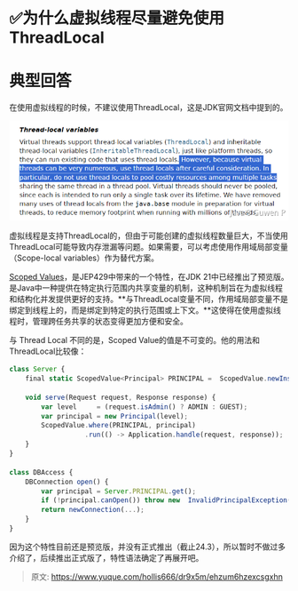 # ✅为什么虚拟线程尽量避免使用ThreadLocal


# 典型回答
在使用虚拟线程的时候，不建议使用ThreadLocal，这是JDK官网文档中提到的。

![image.png](./img/ROR9AKeQxCAjUXFV/1710568672755-885bc7ca-fb04-48b8-ae8d-9be7a50ad4bd-647330.png)

虚拟线程是支持ThreadLocal的，但由于可能创建的虚拟线程数量巨大，不当使用ThreadLocal可能导致内存泄漏等问题。如果需要，可以考虑使用作用域局部变量（Scope-local variables）作为替代方案。

[Scoped Values](https://openjdk.org/jeps/429)，是JEP429中带来的一个特性，在JDK 21中已经推出了预览版。是Java中一种提供在特定执行范围内共享变量的机制，这种机制旨在为虚拟线程和结构化并发提供更好的支持。**与ThreadLocal变量不同，作用域局部变量不是绑定到线程上的，而是绑定到特定的执行范围或上下文。**这使得在使用虚拟线程时，管理跨任务共享的状态变得更加方便和安全。

与 Thread Local 不同的是，Scoped Value的值是不可变的。他的用法和ThreadLocal比较像：

```javascript
class Server {
    final static ScopedValue<Principal> PRINCIPAL =  ScopedValue.newInstance(); 

    void serve(Request request, Response response) {
        var level     = (request.isAdmin() ? ADMIN : GUEST);
        var principal = new Principal(level);
        ScopedValue.where(PRINCIPAL, principal)                           
                   .run(() -> Application.handle(request, response));
    }
}

class DBAccess {
    DBConnection open() {
        var principal = Server.PRINCIPAL.get();                            
        if (!principal.canOpen()) throw new  InvalidPrincipalException();
        return newConnection(...);
    }
}
```

因为这个特性目前还是预览版，并没有正式推出（截止24.3），所以暂时不做过多介绍了，后续推出正式版了，特性语法确定了再展开吧。




> 原文: <https://www.yuque.com/hollis666/dr9x5m/ehzum6hzexcsgxhn>